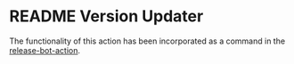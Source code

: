 # README Version Updater

The functionality of this action has been incorporated as a command in the [release-bot-action](https://github.com/ponylang/release-bot-action).
